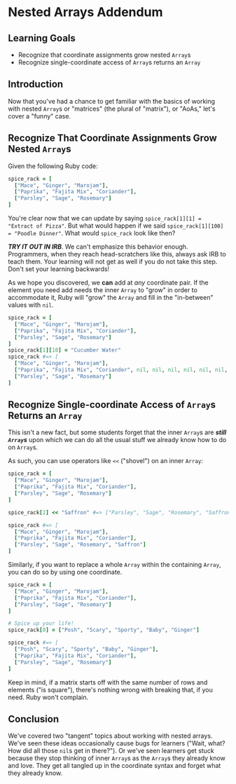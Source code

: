 # Nested Arrays Addendum

## Learning Goals

- Recognize that coordinate assignments grow nested `Array`s
- Recognize single-coordinate access of `Array`s returns an `Array`

## Introduction

Now that you've had a chance to get familiar with the basics of working with
nested `Array`s or "matrices" (the plural of "matrix"), or "AoAs," let's cover
a "funny" case.

## Recognize That Coordinate Assignments Grow Nested `Array`s

Given the following Ruby code:

```ruby
spice_rack = [
  ["Mace", "Ginger", "Marojam"],          
  ["Paprika", "Fajita Mix", "Coriander"], 
  ["Parsley", "Sage", "Rosemary"]         
]
```

You're clear now that we can update by saying `spice_rack[1][1] = "Extract of
Pizza"`. But what would happen if we said `spice_rack[1][100] = "Poodle
Dinner"`. What would `spice_rack` look like then?

***TRY IT OUT IN IRB***. We can't emphasize this behavior enough. Programmers,
when they reach head-scratchers like this, always ask IRB to teach them. Your
learning will not get as well if you do not take this step. Don't set your
learning backwards!

As we hope you discovered, we **can** add at _any_ coordinate pair. If the
element you need add needs the inner `Array` to "grow" in order to accommodate
it, Ruby will "grow" the `Array` and fill in the "in-between" values with
`nil`.

```ruby
spice_rack = [
  ["Mace", "Ginger", "Marojam"],             
  ["Paprika", "Fajita Mix", "Coriander"],    
  ["Parsley", "Sage", "Rosemary"]            
]
spice_rack[1][10] = "Cucumber Water"
spice_rack #=> [
  ["Mace", "Ginger", "Marojam"],
  ["Paprika", "Fajita Mix", "Coriander", nil, nil, nil, nil, nil, nil, nil, "Cucumber Water"],
  ["Parsley", "Sage", "Rosemary"]
]
```

## Recognize Single-coordinate Access of `Array`s Returns an `Array`

This isn't a new fact, but some students forget that the inner `Array`s are
***still `Array`s*** upon which we can do all the usual stuff we already know
how to do on `Array`s.

As such, you can use operators like `<<` ("shovel") on an inner `Array`:

```ruby
spice_rack = [
  ["Mace", "Ginger", "Marojam"],          
  ["Paprika", "Fajita Mix", "Coriander"], 
  ["Parsley", "Sage", "Rosemary"]         
]

spice_rack[2] << "Saffron" #=> ["Parsley", "Sage", "Rosemary", "Saffron"]

spice_rack #=> [
  ["Mace", "Ginger", "Marojam"],          
  ["Paprika", "Fajita Mix", "Coriander"], 
  ["Parsley", "Sage", "Rosemary", "Saffron"]         
]
```

Similarly, if you want to replace a whole `Array` within the containing
`Array`, you can do so by using one coordinate.

```ruby
spice_rack = [
  ["Mace", "Ginger", "Marojam"],          
  ["Paprika", "Fajita Mix", "Coriander"], 
  ["Parsley", "Sage", "Rosemary"]         
]

# Spice up your life!
spice_rack[0] = ["Posh", "Scary", "Sporty", "Baby", "Ginger"]

spice_rack #=> [
  ["Posh", "Scary", "Sporty", "Baby", "Ginger"],
  ["Paprika", "Fajita Mix", "Coriander"],
  ["Parsley", "Sage", "Rosemary"]
]

```

Keep in mind, if a matrix starts off with the same number of rows and elements
("is square"), there's nothing wrong with breaking that, if you need. Ruby
won't complain.

## Conclusion

We've covered two "tangent" topics about working with nested arrays. We've seen
these ideas occasionally cause bugs for learners ("Wait, what? How did all
those `nil`s get in there?"). Or we've seen learners get stuck because they
stop thinking of inner `Array`s as the `Array`s they already know and love.
They get all tangled up in the coordinate syntax and forget what they already
know.
